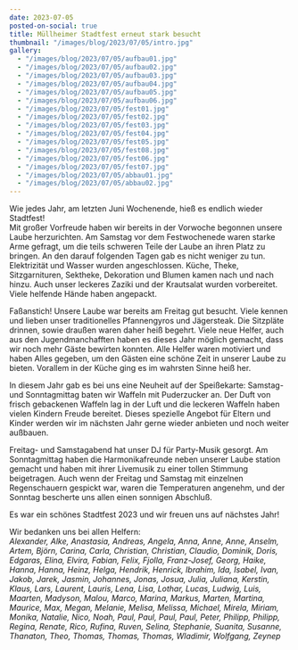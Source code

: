 ```yaml
---
date: 2023-07-05
posted-on-social: true
title: Müllheimer Stadtfest erneut stark besucht
thumbnail: "/images/blog/2023/07/05/intro.jpg"
gallery:
  - "/images/blog/2023/07/05/aufbau01.jpg"
  - "/images/blog/2023/07/05/aufbau02.jpg"
  - "/images/blog/2023/07/05/aufbau03.jpg"
  - "/images/blog/2023/07/05/aufbau04.jpg"
  - "/images/blog/2023/07/05/aufbau05.jpg"
  - "/images/blog/2023/07/05/aufbau06.jpg"
  - "/images/blog/2023/07/05/fest01.jpg"
  - "/images/blog/2023/07/05/fest02.jpg"
  - "/images/blog/2023/07/05/fest03.jpg"
  - "/images/blog/2023/07/05/fest04.jpg"
  - "/images/blog/2023/07/05/fest05.jpg"
  - "/images/blog/2023/07/05/fest08.jpg"
  - "/images/blog/2023/07/05/fest06.jpg"
  - "/images/blog/2023/07/05/fest07.jpg"
  - "/images/blog/2023/07/05/abbau01.jpg"
  - "/images/blog/2023/07/05/abbau02.jpg"
---
```


Wie jedes Jahr, am letzten Juni Wochenende, hieß es endlich wieder Stadtfest!  
Mit großer Vorfreude haben wir bereits in der Vorwoche begonnen unsere Laube herzurichten. Am Samstag vor dem Festwochenede waren starke Arme gefragt, um die teils schweren Teile der Laube an ihren Platz zu bringen. An den darauf folgenden Tagen gab es nicht weniger zu tun. Elektrizität und Wasser wurden angeschlossen. Küche, Theke, Sitzgarnituren, Sektheke, Dekoration und Blumen kamen nach und nach hinzu. Auch unser leckeres Zaziki und der Krautsalat wurden vorbereitet. Viele helfende Hände haben angepackt.

Faßanstich! Unsere Laube war bereits am Freitag gut besucht. Viele kennen und lieben unser traditionelles Pfannengyros und Jägersteak. Die Sitzpläte drinnen, sowie draußen waren daher heiß begehrt. Viele neue Helfer, auch aus den Jugendmanchafften haben es dieses Jahr möglich gemacht, dass wir noch mehr Gäste bewirten konnten. Alle Helfer waren motiviert und haben Alles gegeben, um den Gästen eine schöne Zeit in unserer Laube zu bieten. Vorallem in der Küche ging es im wahrsten Sinne heiß her.

In diesem Jahr gab es bei uns eine Neuheit auf der Speißekarte: Samstag- und Sonntagmittag baten wir Waffeln mit Puderzucker an. Der Duft von frisch gebackenen Waffeln lag in der Luft und die leckeren Waffeln haben vielen Kindern Freude bereitet. Dieses spezielle Angebot für Eltern und Kinder werden wir im nächsten Jahr gerne wieder anbieten und noch weiter außbauen.

Freitag- und Samstagabend hat unser DJ für Party-Musik gesorgt. Am Sonntagmittag haben die Harmonikafreunde neben unserer Laube station gemacht und haben mit ihrer Livemusik zu einer tollen Stimmung beigetragen.
Auch wenn der Freitag und Samstag mit einzelnen Regenschauern gespickt war, waren die Temperaturen angenehm, und der Sonntag bescherte uns allen einen sonnigen Abschluß.

Es war ein schönes Stadtfest 2023 und wir freuen uns auf nächstes Jahr!

Wir bedanken uns bei allen Helfern:  
_Alexander, Alke, Anastasia, Andreas, Angela, Anna, Anne, Anne, Anselm, Artem, Björn, Carina, Carla, Christian, Christian, Claudio, Dominik, Doris, Edgaras, Elina, Elvira, Fabian, Felix, Fjolla, Franz-Josef, Georg, Haike, Hanna, Hanna, Heinz, Helga, Hendrik, Henrick, Ibrahim, Ida, Isabel, Ivan, Jakob, Jarek, Jasmin, Johannes, Jonas, Josua, Julia, Juliana, Kerstin, Klaus, Lars, Laurent, Lauris, Lena, Lisa, Lothar, Lucas, Ludwig, Luis, Maarten, Madyson, Malou, Marco, Marina, Markus, Marten, Martina, Maurice, Max, Megan, Melanie, Melisa, Melissa, Michael, Mirela, Miriam, Monika, Natalie, Nico, Noah, Paul, Paul, Paul, Paul, Peter, Philipp, Philipp, Regina, Renate, Rico, Rufina, Ruven, Selina, Stephanie, Suanita, Susanne, Thanaton, Theo, Thomas, Thomas, Thomas, Wladimir, Wolfgang, Zeynep_

<div className="w-full aspect-video mb-2">
    <object className="w-full h-full">
    <embed src="https://www.youtube-nocookie.com/embed/MvaLJ3QouNA?autoplay=1&modestbranding=1" width="100%" height="100%" allow="autoplay; encrypted-media; picture-in-picture">
    </object>
</div>
